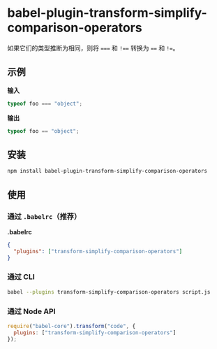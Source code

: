 # babel-plugin-transform-simplify-comparison-operators

如果它们的类型推断为相同，则将 `===` 和 `!==` 转换为 `==` 和 `!=`。

## 示例

**输入**

```javascript
typeof foo === "object";
```

**输出**

```javascript
typeof foo == "object";
```

## 安装

```sh
npm install babel-plugin-transform-simplify-comparison-operators
```

## 使用

### 通过 `.babelrc`（推荐）

**.babelrc**

```json
{
  "plugins": ["transform-simplify-comparison-operators"]
}
```

### 通过 CLI

```sh
babel --plugins transform-simplify-comparison-operators script.js
```

### 通过 Node API

```javascript
require("babel-core").transform("code", {
  plugins: ["transform-simplify-comparison-operators"]
});
```
